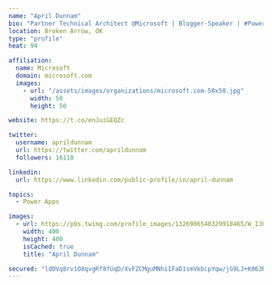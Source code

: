 ```yaml
---
name: "April Dunnam"
bio: "Partner Technical Architect @Microsoft | Blogger-Speaker | #PowerApps, #PowerAutomate, #Office365, #SharePoint | #WIT | #Karaoke Queen"
location: Broken Arrow, OK
type: "profile"
heat: 94

affiliation:
  name: Microsoft
  domain: microsoft.com
  images:
    - url: "/assets/images/organizations/microsoft.com-50x50.jpg"
      width: 50
      height: 50

website: https://t.co/enJuiGEQZc

twitter:
  username: aprildunnam
  url: https://twitter.com/aprildunnam
  followers: 16118

linkedin:
  url: https://www.linkedin.com/public-profile/in/april-dunnam

topics:
  - Power Apps

images:
  - url: https://pbs.twimg.com/profile_images/1326986540329918465/W_IJ6Ih2_400x400.jpg
    width: 400
    height: 400
    isCached: true
    title: "April Dunnam"

secured: "ldDVq8rv1O8qvgRf8fUqD/XvFZCMguMNhiIFaD1smVkbcpYqw/jG9LJ+K063RIbfFdFvkflDdoWPygok3eP1nPLZOJBqhSbyUTCGUfNFvzA0RY6uMJB7dEHLdPDBHtXaWxhXgCO/5roLnkzbZA5q1B7nKg5fHx07mUCQg+IkFG4EZFLp7bl6L5wA0KeRWtZlzeGC7xfKTYq4xsFeT9jAI4FeG3+0sKdpWSbIb6qFOncXK8yVHUmjezD4xQyAzV+NC8fUOH93QiOH+5xW3LEGWIV8l3/CuAtmY5X6/pmWLwzTmNuXVdSpySkI5W9hiItD4fh7o3L2iKSYk3ZL0yEI3xcu6pmrUHP+Dwd7EglRX4I7iufFCknxhCwc3ZUsQZan5y2Ke7bQzgy0caREHpi9KYUKMjEfQbNWZGhapsWHI7g=;+K2UU7tKWEo6/fgO62LDJA=="
---
```


